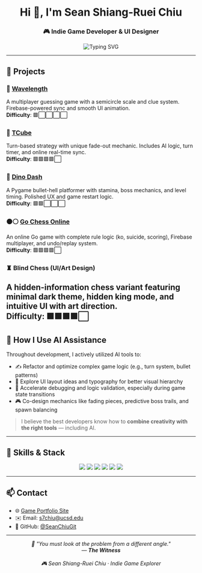 <h1 align="center">Hi 👋, I'm Sean Shiang-Ruei Chiu</h1>
<h3 align="center">🎮 Indie Game Developer & UI Designer</h3>

<p align="center">
  <img src="https://readme-typing-svg.demolab.com?font=Fira+Code&size=24&duration=2500&pause=1000&center=true&vCenter=true&multiline=true&width=700&height=100&lines=Building+Worlds,+One+Pixel+at+a+Time.;Gameplay+Design+%7C+Art+Direction+%7C+Dev+Tooling" alt="Typing SVG" />
</p>

---

## 🚀 Projects

### 🎯 [Wavelength](https://github.com/SeanChiuGit/wavelength)  
A multiplayer guessing game with a semicircle scale and clue system. Firebase-powered sync and smooth UI animation.  
**Difficulty**: 🟩⬜⬜⬜⬜


### 🧠 [TCube](https://github.com/SeanChiuGit/tcube)  
Turn-based strategy with unique fade-out mechanic. Includes AI logic, turn timer, and online real-time sync.  
**Difficulty**: 🟩🟩🟩🟩⬜

### 🦖 [Dino Dash](https://github.com/SeanChiuGit/dino-dash)  
A Pygame bullet-hell platformer with stamina, boss mechanics, and level timing. Polished UX and game restart logic.  
**Difficulty**: 🟩🟩⬜⬜⬜

### ⚫⚪ [Go Chess Online](https://github.com/SeanChiuGit/gochessonline)  
An online Go game with complete rule logic (ko, suicide, scoring), Firebase multiplayer, and undo/replay system.  
**Difficulty**: 🟩🟩🟩🟩⬜

### ♜ Blind Chess (UI/Art Design)  
A hidden-information chess variant featuring minimal dark theme, hidden king mode, and intuitive UI with art direction.  
**Difficulty**: 🟩🟩🟩🟩⬜
---

## 🤖 How I Use AI Assistance

Throughout development, I actively utilized AI tools to:
- ✍️ Refactor and optimize complex game logic (e.g., turn system, bullet patterns)
- 🎨 Explore UI layout ideas and typography for better visual hierarchy
- 🧪 Accelerate debugging and logic validation, especially during game state transitions
- 🎮 Co-design mechanics like fading pieces, predictive boss trails, and spawn balancing

> I believe the best developers know how to **combine creativity with the right tools** — including AI.

---

## 🎨 Skills & Stack

<p align="center">
  <img src="https://img.shields.io/badge/-Python-3776AB?style=for-the-badge&logo=python&logoColor=white"/>
  <img src="https://img.shields.io/badge/-TypeScript-3178C6?style=for-the-badge&logo=typescript&logoColor=white"/>
  <img src="https://img.shields.io/badge/-React%20Native-20232A?style=for-the-badge&logo=react&logoColor=61DAFB"/>
  <img src="https://img.shields.io/badge/-Unity-000000?style=for-the-badge&logo=unity&logoColor=white"/>
  <img src="https://img.shields.io/badge/-Firebase-FFCA28?style=for-the-badge&logo=firebase&logoColor=white"/>
  <img src="https://img.shields.io/badge/-Figma-F24E1E?style=for-the-badge&logo=figma&logoColor=white"/>
</p>

---

## 📫 Contact

- 🌐 [Game Portfolio Site](https://seanchiugit.github.io/个人网站)
- ✉️ Email: s7chiu@ucsd.edu  
- 🐙 GitHub: [@SeanChiuGit](https://github.com/SeanChiuGit)

---



<p align="center"><em>
🧠 "You must look at the problem from a different angle."<br>
— <strong>The Witness</strong><br><br>
🎮 Sean Shiang-Ruei Chiu · Indie Game Explorer
</em></p>
